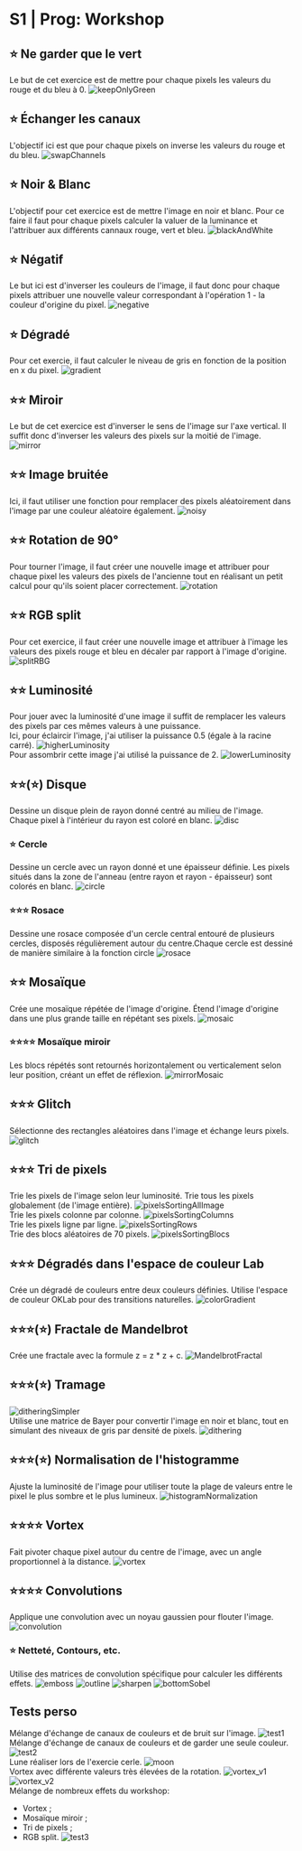 # S1 | Prog: Workshop

## ⭐ Ne garder que le vert
Le but de cet exercice est de mettre pour chaque pixels les valeurs du rouge et du bleu à 0.
![keepOnlyGreen](./output/keepOnlyGreen.png)

## ⭐ Échanger les canaux
L'objectif ici est que pour chaque pixels on inverse les valeurs du rouge et du bleu.
![swapChannels](./output/swapChannels.png)

## ⭐ Noir & Blanc
L'objectif pour cet exercice est de mettre l'image en noir et blanc. Pour ce faire il faut pour chaque pixels calculer la valuer de la luminance et l'attribuer aux différents cannaux rouge, vert et bleu.
![blackAndWhite](./output/blackAndWhite.png)

## ⭐ Négatif
Le but ici est d'inverser les couleurs de l'image, il faut donc pour chaque pixels attribuer une nouvelle valeur correspondant à l'opération 1 - la couleur d'origine du pixel.
![negative](./output/negative.png)

## ⭐ Dégradé
Pour cet exercie, il faut calculer le niveau de gris en fonction de la position en x du pixel.
![gradient](./output/gradient.png)

## ⭐⭐ Miroir
Le but de cet exercice est d'inverser le sens de l'image sur l'axe vertical. Il suffit donc d'inverser les valeurs des pixels sur la moitié de l'image. 
![mirror](./output/mirror.png)

## ⭐⭐ Image bruitée
Ici, il faut utiliser une fonction pour remplacer des pixels aléatoirement dans l'image par une couleur aléatoire également.
![noisy](./output/noisy.png)

## ⭐⭐ Rotation de 90°
Pour tourner l'image, il faut créer une nouvelle image et attribuer pour chaque pixel les valeurs des pixels de l'ancienne tout en réalisant un petit calcul pour qu'ils soient placer correctement.
![rotation](./output/rotation.png)

## ⭐⭐ RGB split
Pour cet exercice, il faut créer une nouvelle image et attribuer à l'image les valeurs des pixels rouge et bleu en décaler par rapport à l'image d'origine.
![splitRBG](./output/splitRGB.png)

## ⭐⭐ Luminosité
Pour jouer avec la luminosité d'une image il suffit de remplacer les valeurs des pixels par ces mêmes valeurs à une puissance.<br>
Ici, pour éclaircir l'image, j'ai utiliser la puissance 0.5 (égale à la racine carré).
![higherLuminosity](./output/higherLuminosity.png)<br>
Pour assombrir cette image j'ai utilisé la puissance de 2.
![lowerLuminosity](./output/lowerLuminosity.png)

## ⭐⭐(⭐) Disque
Dessine un disque plein de rayon donné centré au milieu de l'image. Chaque pixel à l'intérieur du rayon est coloré en blanc.
![disc](./output/disc.png)

### ⭐ Cercle
Dessine un cercle avec un rayon donné et une épaisseur définie. Les pixels situés dans la zone de l'anneau (entre rayon et rayon - épaisseur) sont colorés en blanc.
![circle](./output/circle.png)

### ⭐⭐⭐ Rosace
Dessine une rosace composée d'un cercle central entouré de plusieurs cercles, disposés régulièrement autour du centre.Chaque cercle est dessiné de manière similaire à la fonction circle
![rosace](./output/rosace.png)

## ⭐⭐ Mosaïque
Crée une mosaïque répétée de l'image d'origine. Étend l'image d'origine dans une plus grande taille en répétant ses pixels.
![mosaic](./output/mosaic.png)

### ⭐⭐⭐⭐ Mosaïque miroir
Les blocs répétés sont retournés horizontalement ou verticalement selon leur position, créant un effet de réflexion.
![mirrorMosaic](./output/mirrorMosaic.png)

## ⭐⭐⭐ Glitch
Sélectionne des rectangles aléatoires dans l'image et échange leurs pixels.
![glitch](./output/glitch.png)

## ⭐⭐⭐ Tri de pixels
Trie les pixels de l'image selon leur luminosité.
Trie tous les pixels globalement (de l'image entière).
![pixelsSortingAllImage](./output/pixelsSorting1.png)<br>
Trie les pixels colonne par colonne.
![pixelsSortingColumns](./output/pixelsSorting2.png)<br>
Trie les pixels ligne par ligne.
![pixelsSortingRows](./output/pixelsSorting3.png)<br>
Trie des blocs aléatoires de 70 pixels.
![pixelsSortingBlocs](./output/pixelsSorting4.png)

## ⭐⭐⭐ Dégradés dans l'espace de couleur Lab
Crée un dégradé de couleurs entre deux couleurs définies. Utilise l'espace de couleur OKLab pour des transitions naturelles.
![colorGradient](./output/coloredGradient.png)

## ⭐⭐⭐(⭐) Fractale de Mandelbrot
Crée une fractale avec la formule z = z * z + c.
![MandelbrotFractal](./output/MandelbrotFractal.png)

## ⭐⭐⭐(⭐) Tramage
![ditheringSimpler](./output/dithering_v1.png)<br>
Utilise une matrice de Bayer pour convertir l'image en noir et blanc, tout en simulant des niveaux de gris par densité de pixels.
![dithering](./output/dithering.png)

## ⭐⭐⭐(⭐) Normalisation de l'histogramme
Ajuste la luminosité de l'image pour utiliser toute la plage de valeurs entre le pixel le plus sombre et le plus lumineux.
![histogramNormalization](./output/histogramNormalization.png)

## ⭐⭐⭐⭐ Vortex
Fait pivoter chaque pixel autour du centre de l'image, avec un angle proportionnel à la distance.
![vortex](./output/vortex.png)

## ⭐⭐⭐⭐ Convolutions
Applique une convolution avec un noyau gaussien pour flouter l'image.
![convolution](./output/convolution.png)

### ⭐ Netteté, Contours, etc.
Utilise des matrices de convolution spécifique pour calculer les différents effets.
![emboss](./output/emboss.png)
![outline](./output/outline.png)
![sharpen](./output/sharpen.png)
![bottomSobel](./output/bottomSobel.png)

## Tests perso
Mélange d'échange de canaux de couleurs et de bruit sur l'image.
![test1](./output/tests/test1.png)<br>
Mélange d'échange de canaux de couleurs et de garder une seule couleur.
![test2](./output/tests/test2.png)<br>
Lune réaliser lors de l'exercie cerle.
![moon](./output/moon.png)<br>
Vortex avec différente valeurs très élevées de la rotation.
![vortex_v1](./output/vortex_v1.png)
![vortex_v2](./output/vortex_v2.png)<br>
Mélange de nombreux effets du workshop:
- Vortex ;
- Mosaïque miroir ;
- Tri de pixels ;
- RGB split.
![test3](./output/tests/test3.png)